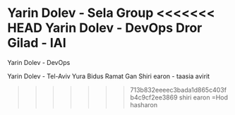 Yarin Dolev - Sela Group
<<<<<<< HEAD
Yarin Dolev - DevOps
Dror Gilad - IAI
=======

Yarin Dolev - DevOps

Yarin Dolev - Tel-Aviv
Yura Bidus Ramat Gan
Shiri earon - taasia avirit

>>>>>>> 713b832eeeec3bada1d865c403fb4c9cf2ee3869
shiri earon  =Hod hasharon
